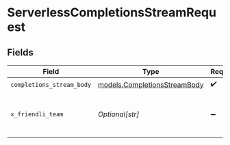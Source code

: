 # ServerlessCompletionsStreamRequest


## Fields

| Field                                                              | Type                                                               | Required                                                           | Description                                                        |
| ------------------------------------------------------------------ | ------------------------------------------------------------------ | ------------------------------------------------------------------ | ------------------------------------------------------------------ |
| `completions_stream_body`                                          | [models.CompletionsStreamBody](../models/completionsstreambody.md) | :heavy_check_mark:                                                 | N/A                                                                |
| `x_friendli_team`                                                  | *Optional[str]*                                                    | :heavy_minus_sign:                                                 | ID of team to run requests as (optional parameter).                |